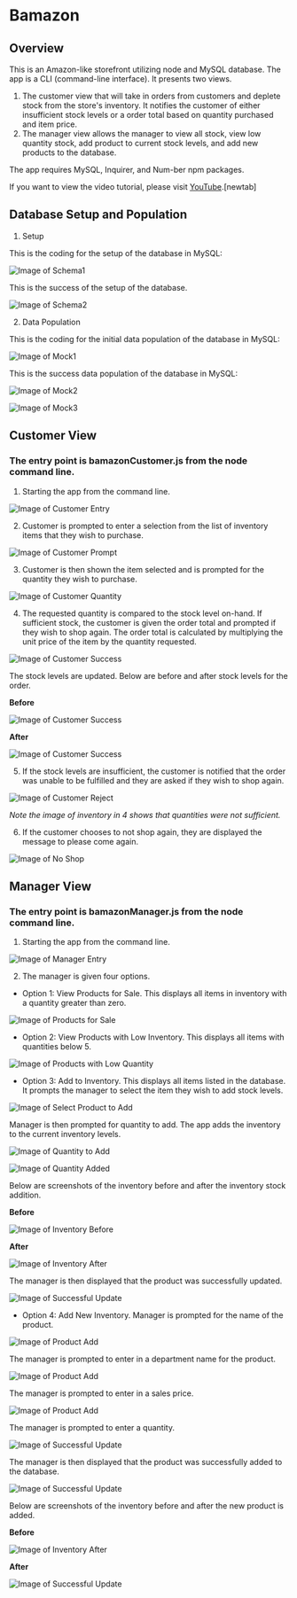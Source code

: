 # Bamazon

## Overview

This is an Amazon-like storefront utilizing node and MySQL database. The app is a CLI (command-line interface).  It presents two views.
1.  The customer view that will take in orders from customers and deplete stock from the store's inventory.  It notifies the customer of either insufficient stock levels or a order total based on quantity purchased and item price.
2.  The manager view allows the manager to view all stock, view low quantity stock, add product to current stock levels, and add new products to the database.

The app requires MySQL, Inquirer, and Num-ber npm packages.

If you want to view the video tutorial, please visit [YouTube](https://youtu.be/VSXz0Azv-u4).[newtab]   

## Database Setup and Population

1.  Setup

This is the coding for the setup of the database in MySQL:

![Image of Schema1](https://github.com/kkruel8100/Bamazon/blob/master/images/schema1.PNG)

This is the success of the setup of the database.

![Image of Schema2](https://github.com/kkruel8100/Bamazon/blob/master/images/schema2.PNG)

2.  Data Population

This is the coding for the initial data population of the database in MySQL:

![Image of Mock1](https://github.com/kkruel8100/Bamazon/blob/master/images/mock1.PNG)

This is the success data population of the database in MySQL:

![Image of Mock2](https://github.com/kkruel8100/Bamazon/blob/master/images/mock2.PNG)

![Image of Mock3](https://github.com/kkruel8100/Bamazon/blob/master/images/mock3.PNG)

## Customer View

### The entry point is bamazonCustomer.js from the node command line.

1.  Starting the app from the command line.

![Image of Customer Entry](https://github.com/kkruel8100/Bamazon/blob/master/images/entryCustomer.PNG)

2.  Customer is prompted to enter a selection from the list of inventory items that they wish to purchase.

![Image of Customer Prompt](https://github.com/kkruel8100/Bamazon/blob/master/images/customerPrompt1.PNG)

3.  Customer is then shown the item selected and is prompted for the quantity they wish to purchase.

![Image of Customer Quantity](https://github.com/kkruel8100/Bamazon/blob/master/images/customerRequestedQuantity.PNG)

4.  The requested quantity is compared to the stock level on-hand.  If sufficient stock, the customer is given the order total and prompted if they wish to shop again. The order total is calculated by multiplying the unit price of the item by the quantity requested.

![Image of Customer Success](https://github.com/kkruel8100/Bamazon/blob/master/images/customerOrderSuccessNext.PNG)


The stock levels are updated.  Below are before and after stock levels for the order.

  **Before**

![Image of Customer Success](https://github.com/kkruel8100/Bamazon/blob/master/images/databaseStart.PNG)

  **After**

![Image of Customer Success](https://github.com/kkruel8100/Bamazon/blob/master/images/databaseUpdate.PNG)


5.  If the stock levels are insufficient, the customer is notified that the order was unable to be fulfilled and they are asked if they wish to shop again. 

![Image of Customer Reject](https://github.com/kkruel8100/Bamazon/blob/master/images/customerOrderRejectNext.PNG)

*Note the image of inventory in 4 shows that quantities were not sufficient.*

6.  If the customer chooses to not shop again, they are displayed the message to please come again.

![Image of No Shop](https://github.com/kkruel8100/Bamazon/blob/master/images/noShopAgain.PNG)

## Manager View

### The entry point is bamazonManager.js from the node command line.

1.  Starting the app from the command line.

![Image of Manager Entry](https://github.com/kkruel8100/Bamazon/blob/master/images/entryManager.PNG)

2.  The manager is given four options.

  * Option 1: View Products for Sale. This displays all items in inventory with a quantity greater than zero.  

![Image of Products for Sale](https://github.com/kkruel8100/Bamazon/blob/master/images/managerViewProductsForSale.PNG)

  * Option 2: View Products with Low Inventory. This displays all items with quantities below 5.

![Image of Products with Low Quantity](https://github.com/kkruel8100/Bamazon/blob/master/images/managerViewLowQuantity.PNG)

  * Option 3: Add to Inventory. This displays all items listed in the database. It prompts the manager to select the item they wish to add stock levels.

![Image of Select Product to Add](https://github.com/kkruel8100/Bamazon/blob/master/images/managerAdd1.PNG)

  Manager is then prompted for quantity to add.  The app adds the inventory to the current inventory levels.

![Image of Quantity to Add](https://github.com/kkruel8100/Bamazon/blob/master/images/managerAdd2.PNG)

![Image of Quantity Added](https://github.com/kkruel8100/Bamazon/blob/master/images/managerAdd5.PNG)

  Below are screenshots of the inventory before and after the inventory stock addition.

  **Before**

![Image of Inventory Before](https://github.com/kkruel8100/Bamazon/blob/master/images/databaseUpdate.PNG)

  **After**

![Image of Inventory After](https://github.com/kkruel8100/Bamazon/blob/master/images/managerAdd4DB.PNG)

  The manager is then displayed that the product was successfully updated.

![Image of Successful Update](https://github.com/kkruel8100/Bamazon/blob/master/images/managerAdd3.PNG)

  * Option 4: Add New Inventory.  Manager is prompted for the name of the product.

![Image of Product Add](https://github.com/kkruel8100/Bamazon/blob/master/images/managerAddNew1.PNG)

  The manager is prompted to enter in a department name for the product.

![Image of Product Add](https://github.com/kkruel8100/Bamazon/blob/master/images/managerAddNew2.PNG)

  The manager is prompted to enter in a sales price.

![Image of Product Add](https://github.com/kkruel8100/Bamazon/blob/master/images/managerAddNew3.PNG)

  The manager is prompted to enter a quantity.

![Image of Successful Update](https://github.com/kkruel8100/Bamazon/blob/master/images/managerAddNew4.PNG)

  The manager is then displayed that the product was successfully added to the database.

![Image of Successful Update](https://github.com/kkruel8100/Bamazon/blob/master/images/managerAddNew5.PNG)

  Below are screenshots of the inventory before and after the new product is added.

  **Before**

![Image of Inventory After](https://github.com/kkruel8100/Bamazon/blob/master/images/managerAdd4DB.PNG)

  **After**

![Image of Successful Update](https://github.com/kkruel8100/Bamazon/blob/master/images/managerAddNewDB.PNG)



